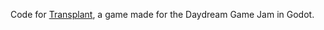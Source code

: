 Code for [Transplant](https://regular-bug.itch.io/transplant-demo), a game made for the Daydream Game Jam in Godot.
